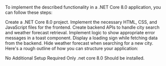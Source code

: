 To implement the described functionality in a .NET Core 8.0 application, you can follow these steps:

Create a .NET Core 8.0 project.
Implement the necessary HTML, CSS, and JavaScript files for the frontend.
Create backend APIs to handle city search and weather forecast retrieval.
Implement logic to show appropriate error messages in a toast component.
Display a loading sign while fetching data from the backend.
Hide weather forecast when searching for a new city.
Here's a rough outline of how you can structure your application:

No Additional Setup Required Only .net core 8.0 Should be installed.
